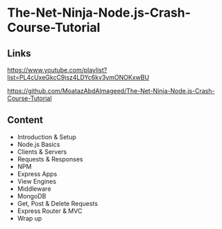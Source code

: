 # The-Net-Ninja-Node.js-Crash-Course-Tutorial

## Links
https://www.youtube.com/playlist?list=PL4cUxeGkcC9jsz4LDYc6kv3ymONOKxwBU

https://github.com/MoatazAbdAlmageed/The-Net-Ninja-Node.js-Crash-Course-Tutorial

## Content

- Introduction & Setup
- Node.js Basics
- Clients & Servers
- Requests & Responses
- NPM
- Express Apps
- View Engines
- Middleware
- MongoDB
- Get, Post & Delete Requests
- Express Router & MVC
- Wrap up
